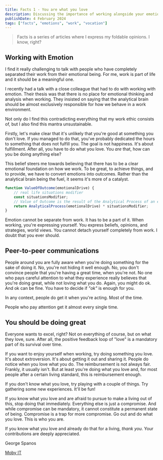 ```yaml
---
title: Facts 1 - You are what you love
description: Discussing the importance of working alongside your emotions and not against them
publishDate: 4 February 2024
tags: ["facts", "emotions", "work", "vocation"]
---
```


> Facts is a series of articles where I express my foldable opinions. I know, right?

## Working with Emotion

I find it really challenging to talk with people who have completely separated their work from their emotional being. For me, work is part of life and it should be a meaningful one.

I recently had a talk with a close colleague that had to do with working with emotion. Their thesis was that there is no place for emotional thinking and analysis when working. They insisted on saying that the analytical brain should be almost exclusively responsible for how we behave in a work environment.

Not only do I find this contradicting everything that my work ethic consists of, but I also find this mantra unsustainable.

Firstly, let's make clear that it's unlikely that you're good at something you don't love. If you managed to do that, you've probably dedicated the hours to something that does not fulfill you. The goal is not happiness. It's about fulfillment. After all, you have to do what you love. You _are_ that, how can you be doing anything else?

This belief steers me towards believing that there has to be a clear emotional foundation on how we work. To be great, to achieve things, and to provide, we have to convert emotions into outcomes. Rather than the analytical brain being the fuel, it seems it's more of a catalyst.

```typescript
function ValueOfOutcome(emotionalDrive) {
	// real life situations modifier
	const situationsModifier;
	// Value of Outcome is the result of the Analytical Process of an emotionalDrive times the situationModifier
	return AnalyticalProcess(emotionalDrive) * situationsModifier;
}
```

Emotion cannot be separate from work. It has to be a part of it. When working, you're expressing yourself. You express beliefs, opinions, and strategies, world views. You cannot detach yourself completely from work. I doubt that you ever should.

## Peer-to-peer communications

People around you are fully aware when you're doing something for the sake of doing it. No, you're not hiding it well enough. No, you don't convince people that you're having a great time, when you're not. No one who pays careful attention to what they experience really believes that you're doing great, while not loving what you do. Again, you might do ok. And ok can be fine. You have to decide if _"ok"_ is enough for you.

In any context, people do get it when you're acting. Most of the time.

People who pay attention get it almost every single time.

## You should be doing great

Everyone wants to excel, right? Not on everything of course, but on what they love, sure. After all, the positive feedback loop of "love" is a mandatory part of its survival over time.

If you want to enjoy yourself when working, try doing something you love. It's about extroversion. It's about getting it out and sharing it. People do notice when you love what you do. The reimbursement is not always fair. Frankly, it usually isn't. But at least you're doing what you love and, for most people after a certain living standard, this is reimbursement enough.

If you don't know what you love, try playing with a couple of things. Try gathering some new experiences. It'll be fun!

If you know what you love and are afraid to pursue to make a living out of this, stop doing that immediately. Everything else is just a compromise. And while compromise can be mandatory, it cannot constitute a permanent state of being. Compromise is a trap for more compromise. Go out and do what you love. This is who you are.

If you know what you love and already do that for a living, _thank you_. Your contributions are deeply appreciated.

George Spanos

[Moby IT](https://moby-it.com)
